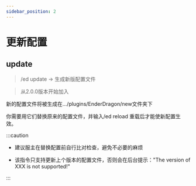 ```yaml
---
sidebar_position: 2
---
```


# 更新配置

## update
> /ed update -> 生成新版配置文件

> 从2.0.0版本开始加入


新的配置文件将被生成在.../plugins/EnderDragon/new文件夹下

你需要用它们替换原来的配置文件，并输入/ed reload 重载后才能使新配置生效。

:::caution

* 建议服主在替换配置前自行比对检查，避免不必要的麻烦

* 该指令只支持更新上个版本的配置文件，否则会在后台提示："The version of XXX is not supported!"

:::
